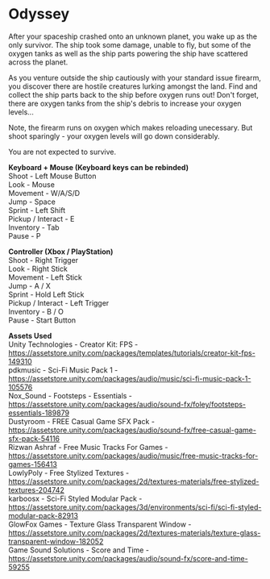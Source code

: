 # Odyssey
After your spaceship crashed onto an unknown planet, you wake up as the only survivor. The ship took some damage, unable to fly, but some of the oxygen tanks as well as the ship parts powering the ship have scattered across the planet.

As you venture outside the ship cautiously with your standard issue firearm, you discover there are hostile creatures lurking amongst the land. Find and collect the ship parts back to the ship before oxygen runs out! Don't forget, there are oxygen tanks from the ship's debris to increase your oxygen levels...

Note, the firearm runs on oxygen which makes reloading unecessary. But shoot sparingly - your oxygen levels will go down considerably.

You are not expected to survive.

**Keyboard + Mouse (Keyboard keys can be rebinded)**  
Shoot - Left Mouse Button  
Look - Mouse  
Movement - W/A/S/D  
Jump - Space  
Sprint - Left Shift  
Pickup / Interact - E  
Inventory - Tab  
Pause - P  
  
**Controller (Xbox / PlayStation)**  
Shoot - Right Trigger  
Look - Right Stick  
Movement - Left Stick  
Jump - A / X  
Sprint - Hold Left Stick  
Pickup / Interact - Left Trigger  
Inventory - B / O  
Pause - Start Button  
  
**Assets Used**  
Unity Technologies - Creator Kit: FPS - https://assetstore.unity.com/packages/templates/tutorials/creator-kit-fps-149310  
pdkmusic - Sci-Fi Music Pack 1 - https://assetstore.unity.com/packages/audio/music/sci-fi-music-pack-1-105576  
Nox_Sound - Footsteps - Essentials - https://assetstore.unity.com/packages/audio/sound-fx/foley/footsteps-essentials-189879  
Dustyroom - FREE Casual Game SFX Pack - https://assetstore.unity.com/packages/audio/sound-fx/free-casual-game-sfx-pack-54116  
Rizwan Ashraf - Free Music Tracks For Games - https://assetstore.unity.com/packages/audio/music/free-music-tracks-for-games-156413  
LowlyPoly - Free Stylized Textures - https://assetstore.unity.com/packages/2d/textures-materials/free-stylized-textures-204742  
karboosx - Sci-Fi Styled Modular Pack - https://assetstore.unity.com/packages/3d/environments/sci-fi/sci-fi-styled-modular-pack-82913  
GlowFox Games - Texture Glass Transparent Window - https://assetstore.unity.com/packages/2d/textures-materials/texture-glass-transparent-window-182052  
Game Sound Solutions - Score and Time - https://assetstore.unity.com/packages/audio/sound-fx/score-and-time-59255  
